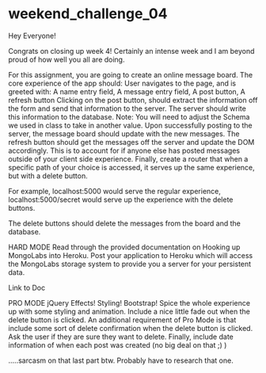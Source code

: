 # weekend_challenge_04
Hey Everyone!

Congrats on closing up week 4! Certainly an intense week and I am beyond proud of how well you all are doing.

For this assignment, you are going to create an online message board. The core experience of the app should:
User navigates to the page, and is greeted with:
A name entry field,
A message entry field,
A post button,
A refresh button
Clicking on the post button, should extract the information off the form and send that information to the server. The server should write this information to the database. Note: You will need to adjust the Schema we used in class to take in another value.
Upon successfully posting to the server, the message board should update with the new messages.
The refresh button should get the messages off the server and update the DOM accordingly. This is to account for if anyone else has posted messages outside of your client side experience. 
Finally, create a router that when a specific path of your choice is accessed, it serves up the same experience, but with a delete button. 

For example, localhost:5000 would serve the regular experience,
localhost:5000/secret would serve up the experience with the delete buttons.

The delete buttons should delete the messages from the board and the database. 

HARD MODE
Read through the provided documentation on Hooking up MongoLabs into Heroku. Post your application to Heroku which will access the MongoLabs storage system to provide you a server for your persistent data.

Link to Doc

PRO MODE
jQuery Effects! Styling! Bootstrap! Spice the whole experience up with some styling and animation. Include a nice little fade out when the delete button is clicked. An additional requirement of Pro Mode is that include some sort of delete confirmation when the delete button is clicked. Ask the user if they are sure they want to delete. Finally, include date information of when each post was created (no big deal on that ;) )




.....sarcasm on that last part btw. Probably have to research that one.
